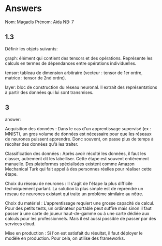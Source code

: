# Answers

Nom: Magadis
Prénom: Aïda
NB: 7

## 1.3 
Définir les objets suivants:

graph: élément qui contient des tensors et des opérations. Représente les calculs en termes de dépendances entre opérations individuelles. 

tensor: tableau de dimension arbitraire (vecteur : tensor de 1er ordre, matrice : tensor de 2nd ordre). 

layer: bloc de construction du réseau neuronal. Il extrait des représentations à partir des données qui lui sont transmises. 


## 3
answer:

Acquisition des données : 
Dans le cas d'un apprentissage supervisé (ex : MNIST), un gros volume de données est nécessaire pour que les réseaux de neurones puissent apprendre. Donc souvent, on passe plus de temps à récolter des données qu'à les traiter. 

Classification des données : 
Après avoir récolté les données, il faut les classer, autrement dit les labelliser. Cette étape est souvent entièrement manuelle. Des plateformes spécialisées existent comme Amazon Mechanical Turk qui fait appel à des personnes réelles pour réaliser cette étape.

Choix du réseau de neurones :
Il s'agit de l'étape la plus difficile techniquement parlant. La solution la plus simple est de reprendre un réseau de neurones existant qui traite un problème similaire au nôtre. 

Choix du matériel :
L'apprentissage requiert une grosse capacité de calcul. Pour des petits tests, un ordinateur portable peut suffire mais sinon il faut passer à une carte de joueur haut-de-gamme ou à une carte dédiée aux calculs pour les professionnels. Mais il est aussi possible de passer par des services cloud.

Mise en production : 
Si l'on est satisfait du résultat, il faut déployer le modèle en production. Pour cela, on utilise des frameworks.

